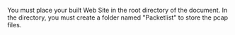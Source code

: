 You must place your built Web Site in the root directory of the document. In the directory, you must create a folder named "Packetlist" to store the pcap files.
